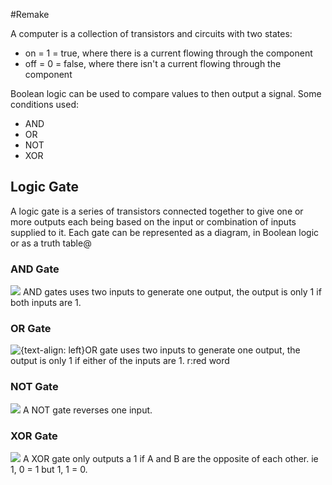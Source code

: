 #Remake 

A computer is a collection of transistors and circuits with two states:
- on = 1 = true, where there is a current flowing through the component
- off = 0 = false, where there isn't a current flowing through the component

Boolean logic can be used to compare values to then output a signal. Some conditions used:
- AND
- OR
- NOT
- XOR

## Logic Gate

A logic gate is a series of transistors connected together to give one or more outputs each being based on the input or combination of inputs supplied to it. Each gate can be represented as a diagram, in Boolean logic or as a truth table@

### AND Gate

![](https://i.imgur.com/mojVdhu.png)
AND gates uses two inputs to generate one output, the output is only 1 if both inputs are 1.

### OR Gate

![{text-align: left}](https://i.imgur.com/GX2u0Pb.png)OR gate uses two inputs to generate one output, the output is only 1 if either of the inputs are 1. r:red word

### NOT Gate

![](https://i.imgur.com/6QMLtSK.png)
A NOT gate reverses one input.

### XOR Gate

![](https://external-content.duckduckgo.com/iu/?u=https%3A%2F%2Fwww.computerscience.gcse.guru%2Fwp-content%2Fuploads%2F2016%2F11%2FXOR.png&f=1&nofb=1)
A XOR gate only outputs a 1 if A and B are the opposite of each other. ie 1, 0 = 1 but 1, 1 = 0.